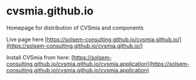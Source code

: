 # cvsmia.github.io
Homepage for distribution of CVSmia and components

Live page here [https://solsem-consulting.github.io/cvsmia.github.io/](https://solsem-consulting.github.io/cvsmia.github.io/)

Install CVSmia from here: [https://solsem-consulting.github.io/cvsmia.github.io/cvsmia.application](https://solsem-consulting.github.io/cvsmia.github.io/cvsmia.application)

